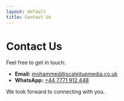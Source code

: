 ```yaml
---
layout: default
title: Contact Us
---
```


# Contact Us

Feel free to get in touch:

- **Email:** [mohammed@scaleitupmedia.co.uk](mailto:mohammed@scaleitupmedia.co.uk)
- **WhatsApp:** [+44 7771 912 448](https://wa.me/447771912448)

We look forward to connecting with you.
